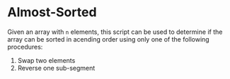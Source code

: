 # Almost-Sorted
Given an array with `n` elements, this script can be used
to determine if the array can be sorted in acending order 
using only one of the following procedures:

1) Swap two elements
2) Reverse one sub-segment

